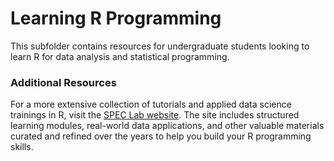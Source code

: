# Learning R Programming

This subfolder contains resources for undergraduate students looking to learn R for data analysis and statistical programming.

### Additional Resources  
For a more extensive collection of tutorials and applied data science trainings in R, visit the [SPEC Lab website](https://www.uscspec.org/applied-data-science-trainings). The site includes structured learning modules, real-world data applications, and other valuable materials curated and refined over the years to help you build your R programming skills.
